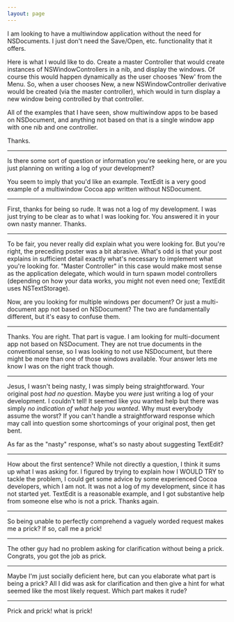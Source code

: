 ```yaml
---
layout: page
---
```


I am looking to have a multiwindow application without the need for NSDocuments.  I just don't need the Save/Open, etc. functionality that it offers.

Here is what I would like to do.  Create a master Controller that would create instances of NSWindowControllers in a nib, and display the windows.  Of course this would happen dynamically as the user chooses 'New' from the Menu.  So, when a user chooses New, a new NSWindowController derivative would be created (via the master controller), which would in turn display a new window being controlled by that controller.

All of the examples that I have seen, show multiwindow apps to be based on NSDocument, and anything not based on that is a single window app with one nib and one controller.

Thanks.

----
Is there some sort of question or information you're seeking here, or are you just planning on writing a log of your development?

You seem to imply that you'd like an example. TextEdit is a very good example of a multiwindow Cocoa app written without NSDocument.

----

First, thanks for being so rude.  It was not a log of my development.  I was just trying to be clear as to what I was looking for.  You answered it in your own nasty manner.  Thanks.

----
To be fair, you never really did explain what you were looking for.  But you're right, the preceding poster was a bit abrasive.  What's odd is that your post explains in sufficient detail exactly what's necessary to implement what you're looking for.  "Master Controller" in this case would make most sense as the application delegate, which would in turn spawn model controllers (depending on how your data works, you might not even need one; TextEdit uses NSTextStorage).

Now, are you looking for multiple windows per document?  Or just a multi-document app not based on NSDocument?  The two are fundamentally different, but it's easy to confuse them.

----

Thanks.  You are right.  That part is vague.  I am looking for multi-document app not based on NSDocument.  They are not true documents in the conventional sense, so I was looking to not use NSDocument, but there might be more than one of those windows available.  Your answer lets me know I was on the right track though. 

----
Jesus, I wasn't being nasty, I was simply being straightforward. Your original post *had no question*. Maybe you *were* just writing a log of your development. I couldn't tell! It seemed like you wanted help but there was simply *no indication of what help you wanted*. Why must everybody assume the worst? If you can't handle a straightforward response which may call into question some shortcomings of your original post, then get bent.

As far as the "nasty" response, what's so nasty about suggesting TextEdit?

----

How about the first sentence?  While not directly a question, I think it sums up what I was asking for.  I figured by trying to explain how I WOULD TRY to tackle the problem, I could get some advice by some experienced Cocoa developers, which I am not.  It was not a log of my development, since it has not started yet.  TextEdit is a reasonable example, and I got substantive help from someone else who is not a prick.  Thanks again.

----
So being unable to perfectly comprehend a vaguely worded request makes me a prick? If so, call me a prick!

----

The other guy had no problem asking for clarification without being a prick.  Congrats, you got the job as prick.

----

Maybe I'm just socially deficient here, but can you elaborate what part is being a prick? All I did was ask for clarification and then give a hint for what seemed like the most likely request. Which part makes it rude?

----
Prick and prick!  what is prick!

